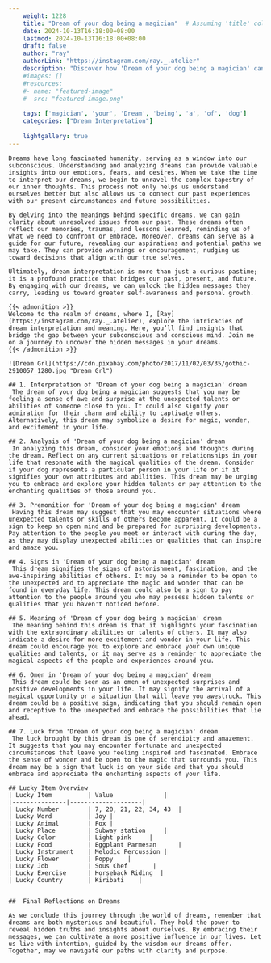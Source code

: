 ```yaml
---
    weight: 1228
    title: "Dream of your dog being a magician"  # Assuming 'title' column exists
    date: 2024-10-13T16:18:00+08:00
    lastmod: 2024-10-13T16:18:00+08:00
    draft: false
    author: "ray"
    authorLink: "https://instagram.com/ray._.atelier"
    description: "Discover how 'Dream of your dog being a magician' can interpret your future and uncover its significant meanings in your life."
    #images: []
    #resources:
    #- name: "featured-image"
    #  src: "featured-image.png"
    
    tags: ['magician', 'your', 'Dream', 'being', 'a', 'of', 'dog']
    categories: ["Dream Interpretation"]
    
    lightgallery: true
---
```

    
    Dreams have long fascinated humanity, serving as a window into our subconscious. Understanding and analyzing dreams can provide valuable insights into our emotions, fears, and desires. When we take the time to interpret our dreams, we begin to unravel the complex tapestry of our inner thoughts. This process not only helps us understand ourselves better but also allows us to connect our past experiences with our present circumstances and future possibilities.
    
    By delving into the meanings behind specific dreams, we can gain clarity about unresolved issues from our past. These dreams often reflect our memories, traumas, and lessons learned, reminding us of what we need to confront or embrace. Moreover, dreams can serve as a guide for our future, revealing our aspirations and potential paths we may take. They can provide warnings or encouragement, nudging us toward decisions that align with our true selves.
    
    Ultimately, dream interpretation is more than just a curious pastime; it is a profound practice that bridges our past, present, and future. By engaging with our dreams, we can unlock the hidden messages they carry, leading us toward greater self-awareness and personal growth.
    
    {{< admonition >}}
    Welcome to the realm of dreams, where I, [Ray](https://instagram.com/ray._.atelier), explore the intricacies of dream interpretation and meaning. Here, you’ll find insights that bridge the gap between your subconscious and conscious mind. Join me on a journey to uncover the hidden messages in your dreams.
    {{< /admonition >}}
    
    ![Dream Grl](https://cdn.pixabay.com/photo/2017/11/02/03/35/gothic-2910057_1280.jpg "Dream Grl")
    
    ## 1. Interpretation of 'Dream of your dog being a magician' dream
     The dream of your dog being a magician suggests that you may be feeling a sense of awe and surprise at the unexpected talents or abilities of someone close to you. It could also signify your admiration for their charm and ability to captivate others. Alternatively, this dream may symbolize a desire for magic, wonder, and excitement in your life.
    
    ## 2. Analysis of 'Dream of your dog being a magician' dream
     In analyzing this dream, consider your emotions and thoughts during the dream. Reflect on any current situations or relationships in your life that resonate with the magical qualities of the dream. Consider if your dog represents a particular person in your life or if it signifies your own attributes and abilities. This dream may be urging you to embrace and explore your hidden talents or pay attention to the enchanting qualities of those around you.
    
    ## 3. Premonition for 'Dream of your dog being a magician' dream
     Having this dream may suggest that you may encounter situations where unexpected talents or skills of others become apparent. It could be a sign to keep an open mind and be prepared for surprising developments. Pay attention to the people you meet or interact with during the day, as they may display unexpected abilities or qualities that can inspire and amaze you.
    
    ## 4. Signs in 'Dream of your dog being a magician' dream
     This dream signifies the signs of astonishment, fascination, and the awe-inspiring abilities of others. It may be a reminder to be open to the unexpected and to appreciate the magic and wonder that can be found in everyday life. This dream could also be a sign to pay attention to the people around you who may possess hidden talents or qualities that you haven't noticed before.
    
    ## 5. Meaning of 'Dream of your dog being a magician' dream
     The meaning behind this dream is that it highlights your fascination with the extraordinary abilities or talents of others. It may also indicate a desire for more excitement and wonder in your life. This dream could encourage you to explore and embrace your own unique qualities and talents, or it may serve as a reminder to appreciate the magical aspects of the people and experiences around you.
    
    ## 6. Omen in 'Dream of your dog being a magician' dream
     This dream could be seen as an omen of unexpected surprises and positive developments in your life. It may signify the arrival of a magical opportunity or a situation that will leave you awestruck. This dream could be a positive sign, indicating that you should remain open and receptive to the unexpected and embrace the possibilities that lie ahead.
    
    ## 7. Luck from 'Dream of your dog being a magician' dream
     The luck brought by this dream is one of serendipity and amazement. It suggests that you may encounter fortunate and unexpected circumstances that leave you feeling inspired and fascinated. Embrace the sense of wonder and be open to the magic that surrounds you. This dream may be a sign that luck is on your side and that you should embrace and appreciate the enchanting aspects of your life.
    
    ## Lucky Item Overview
    | Lucky Item          | Value              |
    |---------------|--------------------|
    | Lucky Number        | 7, 20, 21, 22, 34, 43  |
    | Lucky Word          | Joy |
    | Lucky Animal        | Fox |
    | Lucky Place         | Subway station     |
    | Lucky Color         | Light pink     |
    | Lucky Food          | Eggplant Parmesan      |
    | Lucky Instrument    | Melodic Percussion |
    | Lucky Flower        | Poppy    |
    | Lucky Job           | Sous Chef       |
    | Lucky Exercise      | Horseback Riding  |
    | Lucky Country       | Kiribati    |
    
    
    ##  Final Reflections on Dreams
    
    As we conclude this journey through the world of dreams, remember that dreams are both mysterious and beautiful. They hold the power to reveal hidden truths and insights about ourselves. By embracing their messages, we can cultivate a more positive influence in our lives. Let us live with intention, guided by the wisdom our dreams offer. Together, may we navigate our paths with clarity and purpose.
    